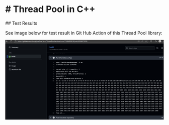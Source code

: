 # \# Thread Pool in C++



\## Test Results


See image below for test result in Git Hub Action of this Thread Pool library:



<img src="ThreadPoolTestInGHA.png" alt="ThreadPoolTestIn Git Hub Action">




